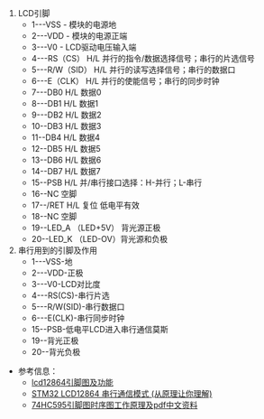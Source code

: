 1. LCD引脚
	- 1---VSS - 模块的电源地
	- 2---VDD - 模块的电源正端
	- 3---V0 - LCD驱动电压输入端
	- 4---RS（CS） H/L 并行的指令/数据选择信号；串行的片选信号
	- 5---R/W（SID） H/L 并行的读写选择信号；串行的数据口
	- 6---E（CLK） H/L 并行的使能信号；串行的同步时钟
	- 7---DB0 H/L 数据0
	- 8---DB1 H/L 数据1
	- 9---DB2 H/L 数据2
	- 10--DB3 H/L 数据3
	- 11--DB4 H/L 数据4
	- 12--DB5 H/L 数据5
	- 13--DB6 H/L 数据6
	- 14--DB7 H/L 数据7
	- 15--PSB H/L 并/串行接口选择：H-并行；L-串行
	- 16--NC 空脚
	- 17--/RET H/L 复位 低电平有效
	- 18--NC 空脚
	- 19--LED\_A （LED+5V） 背光源正极
	- 20--LED\_K （LED-OV）背光源和负极
2. 串行用到的引脚及作用
	- 1---VSS-地
	- 2---VDD-正极
	- 3---V0-LCD对比度
	- 4---RS(CS)-串行片选
	- 5---R/W(SID)-串行数据口
	- 6---E(CLK)-串行同步时钟
	- 15--PSB-低电平LCD进入串行通信莫斯
	- 19--背光正极
	- 20--背光负极
- 参考信息：
	- [lcd12864引脚图及功能](http://www.elecfans.com/xianshi/jishu/20171106575409.html)
	- [STM32 LCD12864 串行通信模式 (从原理让你理解)](https://blog.csdn.net/as480133937/article/details/97650805)
	- [74HC595引脚图时序图工作原理及pdf中文资料](http://www.51hei.com/chip/3978.html)
